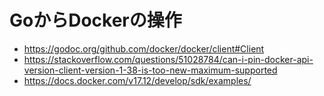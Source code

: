 # GoからDockerの操作

* https://godoc.org/github.com/docker/docker/client#Client
* https://stackoverflow.com/questions/51028784/can-i-pin-docker-api-version-client-version-1-38-is-too-new-maximum-supported
* https://docs.docker.com/v17.12/develop/sdk/examples/


